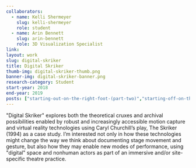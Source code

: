 ```yaml
---
collaborators: 
  - name: Kelli Shermeyer
    slug: kelli-shermeyer
    role: student
  - name: Arin Bennett
    slug: arin-bennett
    role: 3D Visualization Specialist
link:
layout: work
slug: digital-skriker
title: Digital Skriker
thumb-img: digital-skriker-thumb.png
banner-img: digital-skriker-banner.png
research-category: Student
start-year: 2018
end-year: 2019
posts: ["starting-out-on-the-right-foot-(part-two)","starting-off-on-the-right-foot-part-one"]
---
```


"Digital Skriker" explores both the theoretical cruxes and archival possibilities enabled by robust and increasingly accessible motion capture and virtual reality technologies using Caryl Churchill’s play, The Skriker (1994) as a case study. I’m interested not only in how these technologies might change the way we think about documenting stage movement and gesture, but also how they may enable new modes of performance, using "digital" space and nonhuman  actors as part of an immersive and/or site-specific theatre practice.